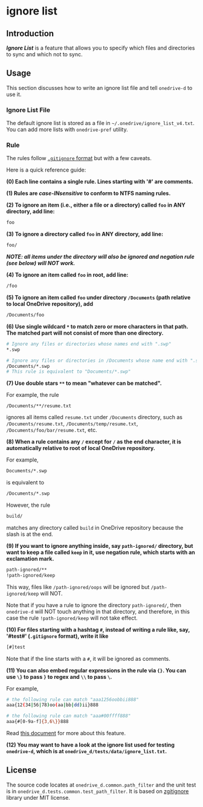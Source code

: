 ignore list
===========

## Introduction

___Ignore List___ is a feature that allows you to specify which files and directories to sync and
which not to sync.

## Usage

This section discusses how to write an ignore list file and tell `onedrive-d` to use it.

### Ignore List File

The default ignore list is stored as a file in `~/.onedrive/ignore_list_v4.txt`. You can add more
lists with `onedrive-pref` utility.

### Rule

The rules follow [`.gitignore` format](http://git-scm.com/docs/gitignore) but with a few caveats.

Here is a quick reference guide:

__(0) Each line contains a single rule. Lines starting with '#' are comments.__

__(1) Rules are ___case-INsensitive___ to conform to NTFS naming rules.__

__(2) To ignore an item (i.e., either a file or a directory) called `foo` in ANY directory, add line:__

```bash
foo
```

__(3) To ignore a __directory__ called `foo` in ANY directory, add line:__

```sh
foo/
```

___NOTE: all items under the directory will also be ignored and negation rule (see below) will NOT work.___

__(4) To ignore an item called `foo` in root, add line:__

```sh
/foo
```

__(5) To ignore an item called `foo` under directory `/Documents` (path relative to local OneDrive repository), add__

```sh
/Documents/foo
```

__(6) Use single wildcard `*` to match zero or more characters in that path. The matched part will not consist of more than one directory.__

```sh
# Ignore any files or directories whose names end with ".swp"
*.swp

# Ignore any files or directories in /Documents whose name end with ".swp"
/Documents/*.swp
# This rule is equivalent to "Documents/*.swp"
```

__(7) Use double stars `**` to mean "whatever can be matched".__

For example, the rule

```
/Documents/**/resume.txt
```

ignores all items called `resume.txt` under `/Documents` directory, such as `/Documents/resume.txt`, `/Documents/temp/resume.txt`, `/Documents/foo/bar/resume.txt`, etc.

__(8) When a rule contains any `/` except for `/` as the end character, it is automatically relative to root of local OneDrive repository.__

For example,

```sh
Documents/*.swp
```

is equivalent to

```sh
/Documents/*.swp
```

However, the rule

```sh
build/
```

matches any directory called `build` in OneDrive repository because the slash is at the end.

__(9) If you want to ignore anything inside, say `path-ignored/` directory, but want to keep a file called `keep` in it, use negation rule, which starts with an exclamation mark.__

```sh
path-ignored/**
!path-ignored/keep
```

This way, files like `/path-ignored/oops` will be ignored but `/path-ignored/keep` will NOT.

Note that if you have a rule to ignore the directory `path-ignored/`, then `onedrive-d` will NOT touch anything in that directory, and therefore, in this case the rule `!path-ignored/keep` will not take effect.

__(10) For files starting with a hashtag `#`, instead of writing a rule like, say, '\#test#' (`.gitignore` format), write it like__

```sh
[#]test
```

Note that if the line starts with a `#`, it will be ignored as comments.

__(11) You can also embed regular expressions in the rule via `{}`. You can use `\}` to pass `}` to regex and `\\` to pass `\`.__

For example,

```sh
# the following rule can match "aaa1256oobbii888"
aaa{12(34|56|78)oo(aa|bb|dd)ii}888

# the following rule can match "aaa#00ffff888"
aaa{#[0-9a-f]{3,6\}}888
```

Read [this document](https://github.com/zb3/zgitignore) for more about this feature.

__(12) You may want to have a look at the ignore list used for testing `onedrive-d`, which is at
`onedrive_d/tests/data/ignore_list.txt`.__

## License

The source code locates at `onedrive_d.common.path_filter` and the unit test is in
`onedrive_d.tests.common.test_path_filter`. It is based on
[zgitignore](https://github.com/zb3/zgitignore) library under MIT license.
